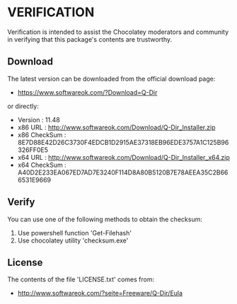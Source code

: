 # VERIFICATION
Verification is intended to assist the Chocolatey moderators and community in verifying that this package's contents are trustworthy.

## Download
The latest version can be downloaded from the official download page:
- https://www.softwareok.com/?Download=Q-Dir

or directly:
- Version      : 11.48
- x86 URL      : http://www.softwareok.com/Download/Q-Dir_Installer.zip
- x86 CheckSum : 8E7D88E42D26C3730F4EDCB1D2915AE37318EB96EDE3757A1C125B96326FF0E5
- x64 URL      : http://www.softwareok.com/Download/Q-Dir_Installer_x64.zip
- x64 CheckSum : A40D2E233EA067ED7AD7E3240F114D8A80B5120B7E78AEEA35C2B666531E9669

## Verify
You can use one of the following methods to obtain the checksum:
1. Use powershell function 'Get-Filehash'
2. Use chocolatey utility 'checksum.exe'


## License
The contents of the file 'LICENSE.txt' comes from:
- http://www.softwareok.com/?seite=Freeware/Q-Dir/Eula
